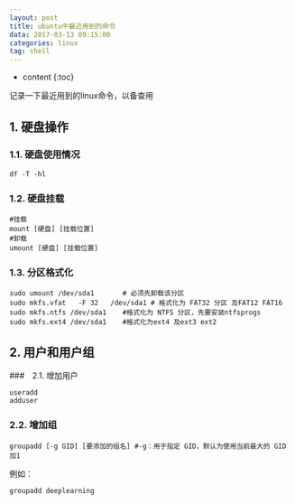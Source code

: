 ```yaml
---
layout: post
title: ubuntu中最近用到的命令
data: 2017-03-13 09:15:00
categories: linux
tag: shell
---
```


* content
{:toc}


记录一下最近用到的linux命令，以备查用

## 1. 硬盘操作
### 1.1. 硬盘使用情况
```shell
df -T -hl
```

### 1.2. 硬盘挂载
```shell
#挂载
mount [硬盘] [挂载位置]
#卸载
umount [硬盘] [挂载位置]
```

### 1.3. 分区格式化
```shell
sudo umount /dev/sda1       # 必须先卸载该分区
sudo mkfs.vfat   -F 32   /dev/sda1 # 格式化为 FAT32 分区 及FAT12 FAT16
sudo mkfs.ntfs /dev/sda1    #格式化为 NTFS 分区，先要安装ntfsprogs
sudo mkfs.ext4 /dev/sda1    #格式化为ext4 及ext3 ext2
```
## 2. 用户和用户组
###　2.1. 增加用户
```shell
useradd
adduser
```

### 2.2. 增加组
```shell
groupadd [-g GID] [要添加的组名] #-g：用于指定 GID，默认为使用当前最大的 GID 加1
```

例如：  
```shell
groupadd deeplearning
```




